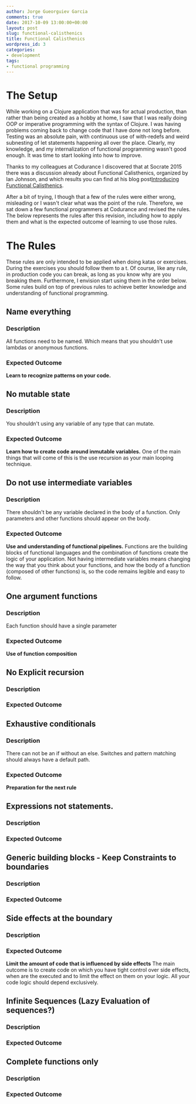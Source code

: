 ```yaml
---
author: Jorge Gueorguiev Garcia
comments: true
date: 2017-10-09 13:00:00+00:00
layout: post
slug: functional-calisthenics
title: Functional Calisthenics
wordpress_id: 3
categories:
- development
tags:
- functional programming
---
```

# The Setup

While working on a Clojure application that was for actual production, than rather than being created as a hobby at home, I saw that I was really doing OOP or imperative programming with the syntax of Clojure. I was having problems coming back to change code that I have done not long before. Testing was an absolute pain, with continuous use of with-redefs and weird subnesting of let statements happening all over the place. Clearly, my knowledge, and my internalization of functional programming wasn't good enough. It was time to start looking into how to improve.

Thanks to my colleagues at Codurance I discovered that at Socrate 2015 there was a discussion already about Functional Calisthenics, organized by Ian Johnson, and which results you can find at his blog post<a href="http://blog.ninjaferret.co.uk/2015/06/05/Introducing-Functional-Calisthenics.html">Introducing Functional Calisthenics</a>.

After a bit of trying, I though that a few of the rules were either wrong, misleading or I wasn't clear what was the point of the rule. Therefore, we sat down a few functional programmers at Codurance and revised the rules. The below represents the rules after this revision, including how to apply them and what is the expected outcome of learning to use those rules.

# The Rules
These rules are only intended to be applied when doing katas or exercises. During the exercises you should follow them to a t. Of course, like any rule, in production code you can break, as long as you know why are you breaking them. Furthermore, I envision start using them in the order below. Some rules build on top of previous rules to achieve better knowledge and understanding of functional programming.

## Name everything
### Description
All functions need to be named. Which means that you shouldn't use lambdas or anonymous functions.

### Expected Outcome
**Learn to recognize patterns on your code.**

## No mutable state
### Description
You shouldn't using any variable of any type that can mutate.

### Expected Outcome
**Learn how to create code around inmutable variables.**
One of the main things that will come of this is the use recursion as your main looping technique.

## Do not use intermediate variables
### Description
There shouldn't be any variable declared in the body of a function. Only parameters and other functions should appear on the body.

### Expected Outcome
**Use and understanding of functional pipelines.**
Functions are the building blocks of functional languages and the combination of functions create the logic of your application. Not having intermediate variables means changing the way that you think about your functions, and how the body of a function (composed of other functions) is, so the code remains legible and easy to follow.

## One argument functions

### Description
Each function should have a single parameter
### Expected Outcome
**Use of function composition**

## No Explicit recursion
### Description
### Expected Outcome

## Exhaustive conditionals
### Description
There can not be an if without an else. Switches and pattern matching should always have a default path.
### Expected Outcome
**Preparation for the next rule**

## Expressions not statements.

### Description
### Expected Outcome


## Generic building blocks - Keep Constraints to boundaries
### Description
### Expected Outcome

## Side effects at the boundary

### Description

### Expected Outcome
**Limit the amount of code that is influenced by side effects**
The main outcome is to create code on which you have tight control over side effects, when are the executed and to limit the effect on them on your logic. All your code logic should depend exclusively. 

## Infinite Sequences (Lazy Evaluation of sequences?)
### Description
### Expected Outcome



## Complete functions only
### Description
### Expected Outcome

